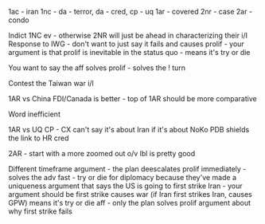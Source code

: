 

1ac - iran 
1nc - da - terror, da - cred, cp - uq
1ar - covered
2nr - case
2ar - condo

Indict 1NC ev - otherwise 2NR will just be ahead in characterizing their i/l
Response to IWG - don't want to just say it fails and causes prolif - your argument is that prolif is inevitable in the status quo - means it's try or die 

You want to say the aff solves prolif - solves the ! turn

Contest the Taiwan war i/l

1AR vs China FDI/Canada is better - top of 1AR should be more comparative 

Word inefficient 

1AR vs UQ CP - CX can't say it's about Iran if it's about NoKo 
PDB shields the link to HR cred 

2AR - start with a more zoomed out o/v
lbl is pretty good

Different timeframe argument - the plan deescalates prolif immediately - solves the adv fast - try or die for diplomacy because they've made a uniqueness argument that says the US is going to first strike Iran - your argument should be first strike causes war (if Iran first strikes Iran, causes GPW) 
means it's try or die aff - only the plan solves prolif
argument about why first strike fails